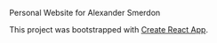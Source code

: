 Personal Website for Alexander Smerdon

This project was bootstrapped with [Create React App](https://github.com/facebook/create-react-app).
